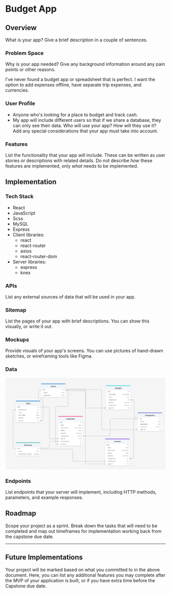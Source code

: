 # Budget App

## Overview

What is your app? Give a brief description in a couple of sentences.

### Problem Space

Why is your app needed? Give any background information around any pain points or other reasons.

I've never found a budget app or spreadsheet that is perfect. I want the option to add expenses offline, have separate trip expenses, and currencies.

### User Profile

- Anyone who's looking for a place to budget and track cash.
- My app will include different users so that if we share a database, they can only see their data.
  <!-- TODO: idrk how multiple users will work cause they shouldnt all be on my SQL database cause then i can see it...  -->
  <!-- TODO: Maybe this is a stretch goal instead... -->
  Who will use your app? How will they use it? Add any special considerations that your app must take into account.

### Features

List the functionality that your app will include. These can be written as user stories or descriptions with related details. Do not describe _how_ these features are implemented, only _what_ needs to be implemented.

## Implementation

### Tech Stack

- React
- JavaScript
- Scss
- MySQL
- Express
- Client libraries:
  - react
  - react-router
  - axios
  - react-router-dom
- Server libraries:
  - express
  - knex

### APIs

List any external sources of data that will be used in your app.

### Sitemap

List the pages of your app with brief descriptions. You can show this visually, or write it out.

### Mockups

Provide visuals of your app's screens. You can use pictures of hand-drawn sketches, or wireframing tools like Figma.

### Data

![Diagram showing the SQL tables and their relationships](sql-diagram.png)

### Endpoints

List endpoints that your server will implement, including HTTP methods, parameters, and example responses.

## Roadmap

Scope your project as a sprint. Break down the tasks that will need to be completed and map out timeframes for implementation working back from the capstone due date.

---

## Future Implementations

Your project will be marked based on what you committed to in the above document. Here, you can list any additional features you may complete after the MVP of your application is built, or if you have extra time before the Capstone due date.
